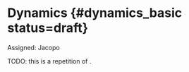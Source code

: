# Dynamics {#dynamics_basic status=draft}

Assigned: Jacopo

TODO: this is a repetition of [](#basic_dynamics).
